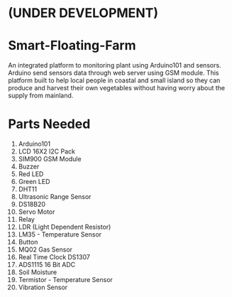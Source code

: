 # (UNDER DEVELOPMENT)

# Smart-Floating-Farm
An integrated platform to monitoring plant using Arduino101 and sensors. Arduino send sensors data through web server using GSM module. This platform built to help local people in coastal and small island so they can produce and harvest their own vegetables without having worry about the supply from mainland.

# Parts Needed
1. Arduino101
2. LCD 16X2 I2C Pack
3. SIM900 GSM Module
4. Buzzer
5. Red LED
6. Green LED
7. DHT11
8. Ultrasonic Range Sensor
9. DS18B20
10. Servo Motor
11. Relay
12. LDR (Light Dependent Resistor)
13. LM35 - Temperature Sensor
14. Button
15. MQ02 Gas Sensor
16. Real Time Clock DS1307
17. ADS1115 16 Bit ADC
18. Soil Moisture
20. Termistor - Temperature Sensor
21. Vibration Sensor

